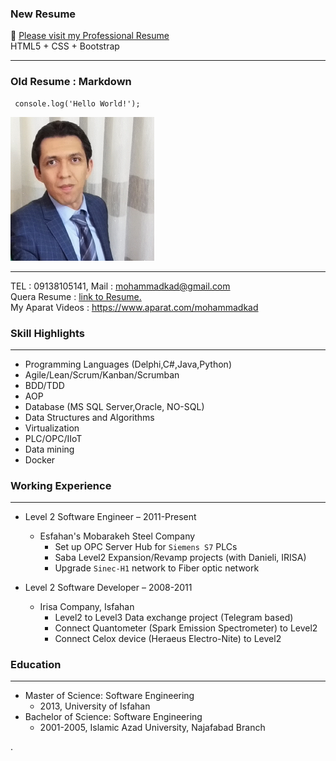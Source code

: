 ### New Resume

🚀 [Please visit my Professional Resume](https://mohammadkad.github.io/resume/index.html) <br/>
HTML5 + CSS + Bootstrap

---

### Old Resume : Markdown
```
 console.log('Hello World!');
```

![Logo](https://github.com/mohammadkad/mohammadkad.github.io/raw/master/pic.png)

---

TEL  : 09138105141,
Mail : mohammadkad@gmail.com <br/>
Quera Resume : [link to Resume.](https://mohammadkad.github.io/Resume_Fa.pdf) <br/>
My Aparat Videos : https://www.aparat.com/mohammadkad

### Skill Highlights
---
+	Programming Languages (Delphi,C#,Java,Python)
+	Agile/Lean/Scrum/Kanban/Scrumban
+	BDD/TDD	
+	AOP
+	Database (MS SQL Server,Oracle, NO-SQL)
+	Data Structures and Algorithms
+	Virtualization	
+	PLC/OPC/IIoT
+	Data mining
+	Docker

### Working Experience
---
+ Level 2 Software Engineer – 2011-Present
  - Esfahan's Mobarakeh Steel Company 
    * Set up OPC Server Hub for `Siemens S7` PLCs
    * Saba Level2 Expansion/Revamp projects (with Danieli, IRISA)
    * Upgrade `Sinec-H1` network to Fiber optic network

+ Level 2 Software Developer – 2008-2011
  - Irisa Company, Isfahan
    * Level2 to Level3 Data exchange project (Telegram based)
    * Connect Quantometer (Spark Emission Spectrometer) to Level2
    * Connect Celox device (Heraeus Electro-Nite) to Level2
    
### Education
---
+ Master of Science: Software Engineering
  - 2013, University of Isfahan
+ Bachelor of Science: Software Engineering
  - 2001-2005, Islamic Azad University, Najafabad Branch
 
.
